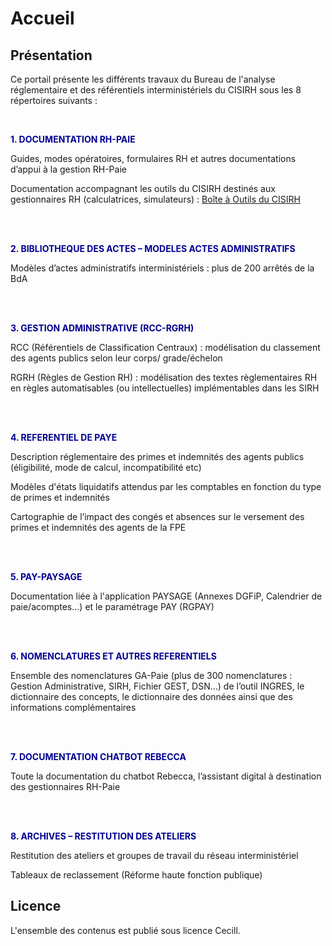 # Accueil

## Présentation

Ce portail présente les différents travaux du Bureau de l'analyse réglementaire et des référentiels interministériels du CISIRH sous les 8 répertoires suivants :


<br>

<span style="color:#000091">**1. DOCUMENTATION RH-PAIE**</span>

Guides, modes opératoires, formulaires RH et autres documentations d’appui à la gestion RH-Paie

Documentation accompagnant les outils du CISIRH destinés aux gestionnaires RH (calculatrices, simulateurs) : [Boîte à Outils du CISIRH](https://outils.cisirh.gouv.fr/)


<br>

<br>

<span style="color:#000091">**2. BIBLIOTHEQUE DES ACTES – MODELES ACTES ADMINISTRATIFS**</span>

Modèles d’actes administratifs interministériels : plus de 200 arrêtés de la BdA


<br>

<br>

<span style="color:#000091">**3. GESTION ADMINISTRATIVE (RCC-RGRH)** </span>

RCC (Référentiels de Classification Centraux) : modélisation du classement des agents publics selon leur corps/ grade/échelon

RGRH (Règles de Gestion RH) : modélisation des textes règlementaires RH en règles automatisables (ou intellectuelles) implémentables dans les SIRH


<br>

<br>

<span style="color:#000091">**4. REFERENTIEL DE PAYE**</span>

Description réglementaire des primes et indemnités des agents publics (éligibilité, mode de calcul, incompatibilité etc)

Modèles d'états liquidatifs attendus par les comptables en fonction du type de primes et indemnités

Cartographie de l’impact des congés et absences sur le versement des primes et indemnités des agents de la FPE


<br>

<br>

<span style="color:#000091">**5. PAY-PAYSAGE**</span>

Documentation liée à l'application PAYSAGE (Annexes DGFiP, Calendrier de paie/acomptes…) et le paramétrage PAY (RGPAY)


<br>

<br>

<span style="color:#000091">**6. NOMENCLATURES ET AUTRES REFERENTIELS**</span>

Ensemble des nomenclatures GA-Paie (plus de 300 nomenclatures : Gestion Administrative, SIRH, Fichier GEST, DSN…) de l’outil INGRES, le dictionnaire des concepts, le dictionnaire des données ainsi que des informations complémentaires


<br>

<br>

<span style="color:#000091">**7. DOCUMENTATION CHATBOT REBECCA**</span>

Toute la documentation du chatbot Rebecca, l’assistant digital à destination des gestionnaires RH-Paie


<br>

<br>

<span style="color:#000091">**8. ARCHIVES – RESTITUTION DES ATELIERS**</span>

Restitution des ateliers et groupes de travail du réseau interministériel

Tableaux de reclassement (Réforme haute fonction publique)


## Licence

L'ensemble des contenus est publié sous licence Cecill.
